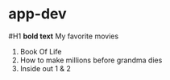 # app-dev

#H1
**bold text**
My favorite movies
1. Book Of Life
2. How to make millions before grandma dies
3. Inside out 1 & 2


